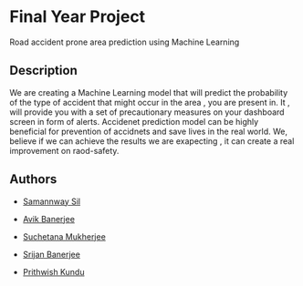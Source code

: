 
# Final Year Project

Road accident prone area prediction using Machine Learning

## Description 

We are creating a Machine Learning model that will predict the probability of the type of 
accident that might occur in the area , you are present in. It , will provide you with a 
set of precautionary measures on your dashboard screen in form of alerts. Accidenet prediction 
model can be highly beneficial for prevention of accidnets and save lives in the real world. We, believe if we can achieve the results we are exapecting , it can create a real improvement on raod-safety. 






## Authors

- [Samannway Sil](https://github.com/Geeky-Sam01)

- [Avik Banerjee](https://github.com/AVIKBANERJEE)

- [Suchetana Mukherjee](https://github.com/Suchetana2001)

- [Srijan Banerjee](https://github.com/srijan-404)

- [Prithwish Kundu](https://github.com/its-Prithwish)

